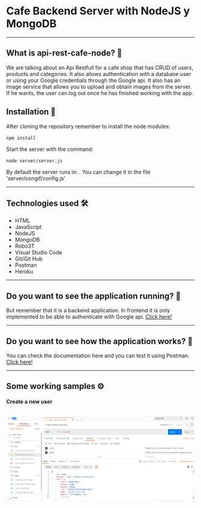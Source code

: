 
# Cafe Backend Server with NodeJS y MongoDB
---
## What is api-rest-cafe-node? 🤔

We are talking about an Api Restfull for a cafe shop that has CRUD of users, products and categories. It also allows authentication with a database user or using your Google credentials through the Google api. It also has an image service that allows you to upload and obtain images from the server. 
If he wants, the user can log out once he has finished working with the app.

## Installation 🔧

After cloning the repository remember to install the node modules:
```
npm install
```
Start the server with the command:
```
node server/server.js
```
By default the server runs in: [](http://localhost:3000/).
You can change it in the file 'server/congif/config.js' 

---
## Technologies used 🛠️
- HTML
- JavaScript
- NodeJS
- MongoDB
- Robo3T
- Visual Studio Code
- Git/Git Hub
- Postman
- Heroku
---
## Do you want to see the application running? 🚀

But remember that it is a backend application. In frontend it is only implemented to be able to authenticate with Google api.
 [Click here!](https://arcane-hamlet-70748.herokuapp.com/)

---
## Do you want to see how the application works? 📖
You can check the documentation here and you can test it using Postman.
[Click here!](https://documenter.getpostman.com/view/13054206/TVeqe7eN)

---
## Some working samples ⚙️
#### Create a new user

![](server/assets/Ejemplo_uso_cafe_node.png)
---

